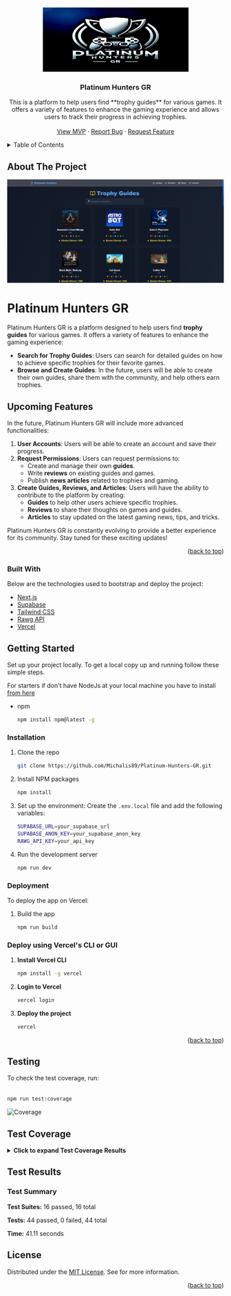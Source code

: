 <div id="top"></div>

<!-- PROJECT LOGO -->
<br />
<div align="center">
    <img src="assets/platinum-hunters-gr.png" alt="Logo" width="339" height="149">

  <h3 align="center">Platinum Hunters GR</h3>

  <p align="center">
    This is a platform to help users find **trophy guides** for various games. It offers a variety of features to enhance the gaming experience and allows users to track their progress in achieving trophies.
    <br />
    <br />
    <a href="https://platinum-hunters-gr.vercel.app/" target="_blank">View MVP</a>
    ·
    <a href="https://platinum-hunters-gr.vercel.app/pages/contact">Report Bug</a>
    ·
    <a href="https://github.com/Michalis89/Platinum-Hunters-GR/issues">Request Feature</a>
  </p>
</div>

<!-- TABLE OF CONTENTS -->
<details>
  <summary>Table of Contents</summary>
  <ol>
    <li>
      <a href="#about-the-project">About The Project</a>
      <ul>
        <li><a href="#built-with">Built With</a></li>
      </ul>
    </li>
    <li>
      <a href="#getting-started">Getting Started</a>
      <ul>
        <li><a href="#installation">Installation</a></li>
        <li><a href="#deployment">Deployment</a></li>
      </ul>
    </li>
    <li><a href="#api-usage">API</a></li>
    <li><a href="#license">License</a></li>
  </ol>
</details>

<!-- ABOUT THE PROJECT -->

## About The Project

<div id="about-the-project"></div>

[![Product Name Screen Shot][product-screenshot]](https://platinum-hunters-gr.vercel.app/pages/guide)

# Platinum Hunters GR

Platinum Hunters GR is a platform designed to help users find **trophy guides** for various games. It offers a variety of features to enhance the gaming experience:

- **Search for Trophy Guides**: Users can search for detailed guides on how to achieve specific trophies for their favorite games.
- **Browse and Create Guides**: In the future, users will be able to create their own guides, share them with the community, and help others earn trophies.

## Upcoming Features

In the future, Platinum Hunters GR will include more advanced functionalities:

1. **User Accounts**: Users will be able to create an account and save their progress.
2. **Request Permissions**: Users can request permissions to:
   - Create and manage their own **guides**.
   - Write **reviews** on existing guides and games.
   - Publish **news articles** related to trophies and gaming.
3. **Create Guides, Reviews, and Articles**: Users will have the ability to contribute to the platform by creating:
   - **Guides** to help other users achieve specific trophies.
   - **Reviews** to share their thoughts on games and guides.
   - **Articles** to stay updated on the latest gaming news, tips, and tricks.

Platinum Hunters GR is constantly evolving to provide a better experience for its community. Stay tuned for these exciting updates!

<p align="right">(<a href="#top">back to top</a>)</p>

### Built With

<div id="built-with"></div>

Below are the technologies used to bootstrap and deploy the project:

- [Next.js](https://nextjs.org/)
- [Supabase](https://supabase.io/)
- [Tailwind CSS](https://tailwindcss.com/)
- [Rawg API](https://rawg.io/apidocs)
- [Vercel](https://vercel.com/)

<!-- GETTING STARTED -->

## Getting Started

<div id="getting-started"></div>

Set up your project locally.
To get a local copy up and running follow these simple steps.

For starters if don't have NodeJs at your local machine you have to install <a href="https://nodejs.org/en/download/">from here</a>

- npm

  ```sh
  npm install npm@latest -g

  ```

### Installation

<div id="installation"></div>

1. Clone the repo

   ```sh
   git clone https://github.com/Michalis89/Platinum-Hunters-GR.git

   ```

2. Install NPM packages

   ```sh
   npm install

   ```

3. Set up the environment:
   Create the `.env.local` file and add the following variables:

   ```sh
   SUPABASE_URL=your_supabase_url
   SUPABASE_ANON_KEY=your_supabase_anon_key
   RAWG_API_KEY=your_api_key

   ```

4. Run the development server

   ```sh
   npm run dev

   ```

### Deployment

<div id="deployment"></div>

To deploy the app on Vercel:

1. Build the app

   ```sh
   npm run build

   ```

### Deploy using Vercel's CLI or GUI

1. **Install Vercel CLI**

   ```sh
   npm install -g vercel

   ```

2. **Login to Vercel**

   ```sh
   vercel login

   ```

3. **Deploy the project**

   ```sh
   vercel

   ```

  <p align="right">(<a href="#top">back to top</a>)</p>

## Testing

To check the test coverage, run:

```sh

npm run test:coverage

```

![Coverage](https://coveralls.io/repos/github/Michalis89/Platinum-Hunters-GR/badge.svg?branch=develop)

## Test Coverage

<details id="results">
  <summary><strong>Click to expand Test Coverage Results</strong></summary>
  <div>
    <table>
      <tr><th>File</th><th>% Stmts</th><th>% Branch</th><th>% Funcs</th><th>% Lines</th><th>Uncovered Line #s</th></tr>
      <tr>
        <td><strong>All files</strong></td>
        <td><span style="color: red;">14.54%</span></td>
        <td><span style="color: orange;">53.19%</span></td>
        <td><span style="color: red;">26.67%</span></td>
        <td><span style="color: red;">14.54%</span></td>
        <td>-</td>
      </tr>
<tr>
<td>src/app/layout.tsx</td>
<td><span style="color: red;">0.00%</span></td>
<td><span style="color: red;">0.00%</span></td>
<td><span style="color: red;">0.00%</span></td>
<td><span style="color: red;">0.00%</span></td>
<td>-</td>
</tr>
<tr>
<td>src/app/page.tsx</td>
<td><span style="color: green;">100.00%</span></td>
<td><span style="color: green;">100.00%</span></td>
<td><span style="color: green;">100.00%</span></td>
<td><span style="color: green;">100.00%</span></td>
<td>-</td>
</tr>
<tr>
<td>src/app/api/contact/forms/bug-report/route.ts</td>
<td><span style="color: red;">0.00%</span></td>
<td><span style="color: red;">0.00%</span></td>
<td><span style="color: red;">0.00%</span></td>
<td><span style="color: red;">0.00%</span></td>
<td>-</td>
</tr>
<tr>
<td>src/app/api/contact/forms/feature-request/route.ts</td>
<td><span style="color: red;">0.00%</span></td>
<td><span style="color: red;">0.00%</span></td>
<td><span style="color: red;">0.00%</span></td>
<td><span style="color: red;">0.00%</span></td>
<td>-</td>
</tr>
<tr>
<td>src/app/api/contact/forms/general-question/route.ts</td>
<td><span style="color: red;">0.00%</span></td>
<td><span style="color: red;">0.00%</span></td>
<td><span style="color: red;">0.00%</span></td>
<td><span style="color: red;">0.00%</span></td>
<td>-</td>
</tr>
<tr>
<td>src/app/api/contact/forms/trophy-guide/route.ts</td>
<td><span style="color: red;">0.00%</span></td>
<td><span style="color: red;">0.00%</span></td>
<td><span style="color: red;">0.00%</span></td>
<td><span style="color: red;">0.00%</span></td>
<td>-</td>
</tr>
<tr>
<td>src/app/api/game-details/[game_id]/route.ts</td>
<td><span style="color: red;">0.00%</span></td>
<td><span style="color: red;">0.00%</span></td>
<td><span style="color: red;">0.00%</span></td>
<td><span style="color: red;">0.00%</span></td>
<td>-</td>
</tr>
<tr>
<td>src/app/api/game/[id]/route.ts</td>
<td><span style="color: red;">0.00%</span></td>
<td><span style="color: red;">0.00%</span></td>
<td><span style="color: red;">0.00%</span></td>
<td><span style="color: red;">0.00%</span></td>
<td>-</td>
</tr>
<tr>
<td>src/app/api/games/route.ts</td>
<td><span style="color: red;">0.00%</span></td>
<td><span style="color: red;">0.00%</span></td>
<td><span style="color: red;">0.00%</span></td>
<td><span style="color: red;">0.00%</span></td>
<td>-</td>
</tr>
<tr>
<td>src/app/api/guides/[id]/route.ts</td>
<td><span style="color: red;">0.00%</span></td>
<td><span style="color: red;">0.00%</span></td>
<td><span style="color: red;">0.00%</span></td>
<td><span style="color: red;">0.00%</span></td>
<td>-</td>
</tr>
<tr>
<td>src/app/api/save-guide/route.ts</td>
<td><span style="color: red;">0.00%</span></td>
<td><span style="color: red;">0.00%</span></td>
<td><span style="color: red;">0.00%</span></td>
<td><span style="color: red;">0.00%</span></td>
<td>-</td>
</tr>
<tr>
<td>src/app/api/scrape/route.ts</td>
<td><span style="color: red;">0.00%</span></td>
<td><span style="color: red;">0.00%</span></td>
<td><span style="color: red;">0.00%</span></td>
<td><span style="color: red;">0.00%</span></td>
<td>-</td>
</tr>
<tr>
<td>src/app/api/update-game-info/[id]/route.ts</td>
<td><span style="color: red;">0.00%</span></td>
<td><span style="color: red;">0.00%</span></td>
<td><span style="color: red;">0.00%</span></td>
<td><span style="color: red;">0.00%</span></td>
<td>-</td>
</tr>
<tr>
<td>src/app/api/update-guide/[id]/route.ts</td>
<td><span style="color: red;">0.00%</span></td>
<td><span style="color: red;">0.00%</span></td>
<td><span style="color: red;">0.00%</span></td>
<td><span style="color: red;">0.00%</span></td>
<td>-</td>
</tr>
<tr>
<td>src/app/components/Navbar.tsx</td>
<td><span style="color: green;">100.00%</span></td>
<td><span style="color: green;">100.00%</span></td>
<td><span style="color: orange;">66.67%</span></td>
<td><span style="color: green;">100.00%</span></td>
<td>-</td>
</tr>
<tr>
<td>src/app/components/NavbarWrapper.tsx</td>
<td><span style="color: green;">100.00%</span></td>
<td><span style="color: green;">100.00%</span></td>
<td><span style="color: green;">100.00%</span></td>
<td><span style="color: green;">100.00%</span></td>
<td>-</td>
</tr>
<tr>
<td>src/app/components/contact/BugReportForm.tsx</td>
<td><span style="color: red;">0.00%</span></td>
<td><span style="color: red;">0.00%</span></td>
<td><span style="color: red;">0.00%</span></td>
<td><span style="color: red;">0.00%</span></td>
<td>-</td>
</tr>
<tr>
<td>src/app/components/contact/FeatureRequestForm.tsx</td>
<td><span style="color: red;">0.00%</span></td>
<td><span style="color: red;">0.00%</span></td>
<td><span style="color: red;">0.00%</span></td>
<td><span style="color: red;">0.00%</span></td>
<td>-</td>
</tr>
<tr>
<td>src/app/components/contact/GeneralQuestionForm.tsx</td>
<td><span style="color: red;">0.00%</span></td>
<td><span style="color: red;">0.00%</span></td>
<td><span style="color: red;">0.00%</span></td>
<td><span style="color: red;">0.00%</span></td>
<td>-</td>
</tr>
<tr>
<td>src/app/components/contact/NewGuideForm.tsx</td>
<td><span style="color: red;">0.00%</span></td>
<td><span style="color: red;">0.00%</span></td>
<td><span style="color: red;">0.00%</span></td>
<td><span style="color: red;">0.00%</span></td>
<td>-</td>
</tr>
<tr>
<td>src/app/components/contact/SupportForm.tsx</td>
<td><span style="color: red;">0.00%</span></td>
<td><span style="color: red;">0.00%</span></td>
<td><span style="color: red;">0.00%</span></td>
<td><span style="color: red;">0.00%</span></td>
<td>-</td>
</tr>
<tr>
<td>src/app/components/game-details/EditGuideButton.tsx</td>
<td><span style="color: red;">0.00%</span></td>
<td><span style="color: red;">0.00%</span></td>
<td><span style="color: red;">0.00%</span></td>
<td><span style="color: red;">0.00%</span></td>
<td>-</td>
</tr>
<tr>
<td>src/app/components/game-details/GameDetailsInfo.tsx</td>
<td><span style="color: red;">0.00%</span></td>
<td><span style="color: red;">0.00%</span></td>
<td><span style="color: red;">0.00%</span></td>
<td><span style="color: red;">0.00%</span></td>
<td>-</td>
</tr>
<tr>
<td>src/app/components/game-details/GamePlatforms.tsx</td>
<td><span style="color: red;">0.00%</span></td>
<td><span style="color: red;">0.00%</span></td>
<td><span style="color: red;">0.00%</span></td>
<td><span style="color: red;">0.00%</span></td>
<td>-</td>
</tr>
<tr>
<td>src/app/components/game-details/GuideStats.tsx</td>
<td><span style="color: red;">0.00%</span></td>
<td><span style="color: red;">0.00%</span></td>
<td><span style="color: red;">0.00%</span></td>
<td><span style="color: red;">0.00%</span></td>
<td>-</td>
</tr>
<tr>
<td>src/app/components/game-details/TrophyGuides.tsx</td>
<td><span style="color: red;">0.00%</span></td>
<td><span style="color: red;">0.00%</span></td>
<td><span style="color: red;">0.00%</span></td>
<td><span style="color: red;">0.00%</span></td>
<td>-</td>
</tr>
<tr>
<td>src/app/components/game-details/TrophyStats.tsx</td>
<td><span style="color: red;">0.00%</span></td>
<td><span style="color: red;">0.00%</span></td>
<td><span style="color: red;">0.00%</span></td>
<td><span style="color: red;">0.00%</span></td>
<td>-</td>
</tr>
<tr>
<td>src/app/components/game-details/UpdateGameInfoButton.tsx</td>
<td><span style="color: red;">0.00%</span></td>
<td><span style="color: red;">0.00%</span></td>
<td><span style="color: red;">0.00%</span></td>
<td><span style="color: red;">0.00%</span></td>
<td>-</td>
</tr>
<tr>
<td>src/app/components/guides/GameCard.tsx</td>
<td><span style="color: green;">100.00%</span></td>
<td><span style="color: green;">100.00%</span></td>
<td><span style="color: green;">100.00%</span></td>
<td><span style="color: green;">100.00%</span></td>
<td>-</td>
</tr>
<tr>
<td>src/app/components/guides/GameGrid.tsx</td>
<td><span style="color: green;">100.00%</span></td>
<td><span style="color: green;">100.00%</span></td>
<td><span style="color: green;">100.00%</span></td>
<td><span style="color: green;">100.00%</span></td>
<td>-</td>
</tr>
<tr>
<td>src/app/components/guides/SearchBar.tsx</td>
<td><span style="color: green;">100.00%</span></td>
<td><span style="color: green;">100.00%</span></td>
<td><span style="color: green;">100.00%</span></td>
<td><span style="color: green;">100.00%</span></td>
<td>-</td>
</tr>
<tr>
<td>src/app/components/ui/AlertMessage.tsx</td>
<td><span style="color: green;">100.00%</span></td>
<td><span style="color: green;">100.00%</span></td>
<td><span style="color: green;">100.00%</span></td>
<td><span style="color: green;">100.00%</span></td>
<td>-</td>
</tr>
<tr>
<td>src/app/components/ui/Badge.tsx</td>
<td><span style="color: red;">0.00%</span></td>
<td><span style="color: red;">0.00%</span></td>
<td><span style="color: red;">0.00%</span></td>
<td><span style="color: red;">0.00%</span></td>
<td>-</td>
</tr>
<tr>
<td>src/app/components/ui/Button.tsx</td>
<td><span style="color: red;">0.00%</span></td>
<td><span style="color: red;">0.00%</span></td>
<td><span style="color: red;">0.00%</span></td>
<td><span style="color: red;">0.00%</span></td>
<td>-</td>
</tr>
<tr>
<td>src/app/components/ui/Card.tsx</td>
<td><span style="color: red;">0.00%</span></td>
<td><span style="color: red;">0.00%</span></td>
<td><span style="color: red;">0.00%</span></td>
<td><span style="color: red;">0.00%</span></td>
<td>-</td>
</tr>
<tr>
<td>src/app/components/ui/Dropdown.tsx</td>
<td><span style="color: red;">0.00%</span></td>
<td><span style="color: red;">0.00%</span></td>
<td><span style="color: red;">0.00%</span></td>
<td><span style="color: red;">0.00%</span></td>
<td>-</td>
</tr>
<tr>
<td>src/app/components/ui/FormErrorMessage.tsx</td>
<td><span style="color: red;">0.00%</span></td>
<td><span style="color: red;">0.00%</span></td>
<td><span style="color: red;">0.00%</span></td>
<td><span style="color: red;">0.00%</span></td>
<td>-</td>
</tr>
<tr>
<td>src/app/components/ui/Input.tsx</td>
<td><span style="color: red;">0.00%</span></td>
<td><span style="color: red;">0.00%</span></td>
<td><span style="color: red;">0.00%</span></td>
<td><span style="color: red;">0.00%</span></td>
<td>-</td>
</tr>
<tr>
<td>src/app/components/ui/Skeleton.tsx</td>
<td><span style="color: green;">100.00%</span></td>
<td><span style="color: green;">100.00%</span></td>
<td><span style="color: green;">100.00%</span></td>
<td><span style="color: green;">100.00%</span></td>
<td>-</td>
</tr>
<tr>
<td>src/app/components/ui/UnderConstruction.tsx</td>
<td><span style="color: green;">97.10%</span></td>
<td><span style="color: green;">80.00%</span></td>
<td><span style="color: green;">100.00%</span></td>
<td><span style="color: green;">97.10%</span></td>
<td>-</td>
</tr>
<tr>
<td>src/app/pages/contact/page.tsx</td>
<td><span style="color: red;">0.00%</span></td>
<td><span style="color: red;">0.00%</span></td>
<td><span style="color: red;">0.00%</span></td>
<td><span style="color: red;">0.00%</span></td>
<td>-</td>
</tr>
<tr>
<td>src/app/pages/edit-guide/[id]/page.tsx</td>
<td><span style="color: red;">0.00%</span></td>
<td><span style="color: red;">0.00%</span></td>
<td><span style="color: red;">0.00%</span></td>
<td><span style="color: red;">0.00%</span></td>
<td>-</td>
</tr>
<tr>
<td>src/app/pages/guide/page.tsx</td>
<td><span style="color: green;">100.00%</span></td>
<td><span style="color: green;">100.00%</span></td>
<td><span style="color: green;">100.00%</span></td>
<td><span style="color: green;">100.00%</span></td>
<td>-</td>
</tr>
<tr>
<td>src/app/pages/guide/[slug]/page.tsx</td>
<td><span style="color: red;">0.00%</span></td>
<td><span style="color: red;">0.00%</span></td>
<td><span style="color: red;">0.00%</span></td>
<td><span style="color: red;">0.00%</span></td>
<td>-</td>
</tr>
<tr>
<td>src/app/pages/news/page.tsx</td>
<td><span style="color: red;">0.00%</span></td>
<td><span style="color: red;">0.00%</span></td>
<td><span style="color: red;">0.00%</span></td>
<td><span style="color: red;">0.00%</span></td>
<td>-</td>
</tr>
<tr>
<td>src/app/pages/reviews/page.tsx</td>
<td><span style="color: red;">0.00%</span></td>
<td><span style="color: red;">0.00%</span></td>
<td><span style="color: red;">0.00%</span></td>
<td><span style="color: red;">0.00%</span></td>
<td>-</td>
</tr>
<tr>
<td>src/app/pages/scraper/page.tsx</td>
<td><span style="color: red;">0.00%</span></td>
<td><span style="color: red;">0.00%</span></td>
<td><span style="color: red;">0.00%</span></td>
<td><span style="color: red;">0.00%</span></td>
<td>-</td>
</tr>
<tr>
<td>src/lib/db.ts</td>
<td><span style="color: red;">0.00%</span></td>
<td><span style="color: red;">0.00%</span></td>
<td><span style="color: red;">0.00%</span></td>
<td><span style="color: red;">0.00%</span></td>
<td>-</td>
</tr>
<tr>
<td>src/lib/scraper/index.ts</td>
<td><span style="color: red;">0.00%</span></td>
<td><span style="color: red;">0.00%</span></td>
<td><span style="color: red;">0.00%</span></td>
<td><span style="color: red;">0.00%</span></td>
<td>-</td>
</tr>
<tr>
<td>src/lib/scraper/selectors.ts</td>
<td><span style="color: red;">0.00%</span></td>
<td><span style="color: red;">0.00%</span></td>
<td><span style="color: red;">0.00%</span></td>
<td><span style="color: red;">0.00%</span></td>
<td>-</td>
</tr>
<tr>
<td>src/lib/scraper/utils.ts</td>
<td><span style="color: red;">0.00%</span></td>
<td><span style="color: red;">0.00%</span></td>
<td><span style="color: red;">0.00%</span></td>
<td><span style="color: red;">0.00%</span></td>
<td>-</td>
</tr>
<tr>
<td>src/mocks/handlers.ts</td>
<td><span style="color: green;">92.00%</span></td>
<td><span style="color: green;">100.00%</span></td>
<td><span style="color: red;">0.00%</span></td>
<td><span style="color: green;">92.00%</span></td>
<td>-</td>
</tr>
<tr>
<td>src/mocks/server.ts</td>
<td><span style="color: green;">100.00%</span></td>
<td><span style="color: green;">100.00%</span></td>
<td><span style="color: red;">0.00%</span></td>
<td><span style="color: green;">100.00%</span></td>
<td>-</td>
</tr>
<tr>
<td>src/types/forms.ts</td>
<td><span style="color: red;">0.00%</span></td>
<td><span style="color: red;">0.00%</span></td>
<td><span style="color: red;">0.00%</span></td>
<td><span style="color: red;">0.00%</span></td>
<td>-</td>
</tr>
<tr>
<td>src/types/interfaces.ts</td>
<td><span style="color: red;">0.00%</span></td>
<td><span style="color: red;">0.00%</span></td>
<td><span style="color: red;">0.00%</span></td>
<td><span style="color: red;">0.00%</span></td>
<td>-</td>
</tr>
    </table>
  </div>
</details>

## Test Results

<div id="jest-results">
<h3>Test Summary</h3>
<p><strong>Test Suites:</strong> 16 passed, 16 total</p>
<p><strong>Tests:</strong> 44 passed, 0 failed, 44 total</p>
<p><strong>Time:</strong> 41.11 seconds</p>
</div>

## License

Distributed under the [MIT License](./LICENSE.txt). See for more information.

<p align="right">(<a href="#top">back to top</a>)</p>

[product-screenshot]: assets/screenshot.png
